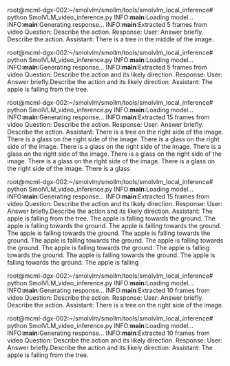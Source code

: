 root@mcml-dgx-002:~/smolvlm/smollm/tools/smolvlm_local_inference# python SmolVLM_video_inference.py 
INFO:__main__:Loading model...
INFO:__main__:Generating response...
INFO:__main__:Extracted 5 frames from video
Question: Describe the action.
Response: User: Answer briefly.<image>Describe the action.
Assistant: There is a tree in the middle of the image.

root@mcml-dgx-002:~/smolvlm/smollm/tools/smolvlm_local_inference# python SmolVLM_video_inference.py 
INFO:__main__:Loading model...
INFO:__main__:Generating response...
INFO:__main__:Extracted 5 frames from video
Question: Describe the action and its likely direction.
Response: User: Answer briefly.<image>Describe the action and its likely direction.
Assistant: The apple is falling from the tree.

root@mcml-dgx-002:~/smolvlm/smollm/tools/smolvlm_local_inference# python SmolVLM_video_inference.py 
INFO:__main__:Loading model...
INFO:__main__:Generating response...
INFO:__main__:Extracted 15 frames from video
Question: Describe the action.
Response: User: Answer briefly.<image>Describe the action.
Assistant: There is a tree on the right side of the image. There is a glass on the right side of the image. There is a glass on the right side of the image. There is a glass on the right side of the image. There is a glass on the right side of the image. There is a glass on the right side of the image. There is a glass on the right side of the image. There is a glass on the right side of the image. There is a glass

root@mcml-dgx-002:~/smolvlm/smollm/tools/smolvlm_local_inference# python SmolVLM_video_inference.py 
INFO:__main__:Loading model...
INFO:__main__:Generating response...
INFO:__main__:Extracted 15 frames from video
Question: Describe the action and its likely direction.
Response: User: Answer briefly.<image>Describe the action and its likely direction.
Assistant: The apple is falling from the tree. The apple is falling towards the ground. The apple is falling towards the ground. The apple is falling towards the ground. The apple is falling towards the ground. The apple is falling towards the ground. The apple is falling towards the ground. The apple is falling towards the ground. The apple is falling towards the ground. The apple is falling towards the ground. The apple is falling towards the ground. The apple is falling towards the ground. The apple is falling

root@mcml-dgx-002:~/smolvlm/smollm/tools/smolvlm_local_inference# python SmolVLM_video_inference.py 
INFO:__main__:Loading model...
INFO:__main__:Generating response...
INFO:__main__:Extracted 10 frames from video
Question: Describe the action.
Response: User: Answer briefly.<image>Describe the action.
Assistant: There is a tree on the right side of the image.

root@mcml-dgx-002:~/smolvlm/smollm/tools/smolvlm_local_inference# python SmolVLM_video_inference.py 
INFO:__main__:Loading model...
INFO:__main__:Generating response...
INFO:__main__:Extracted 10 frames from video
Question: Describe the action and its likely direction.
Response: User: Answer briefly.<image>Describe the action and its likely direction.
Assistant: The apple is falling from the tree.